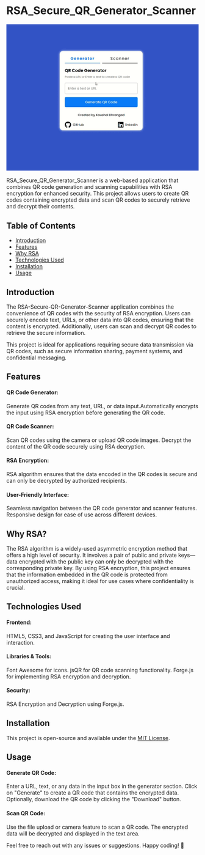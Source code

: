 # RSA_Secure_QR_Generator_Scanner

![Demo GIF](demo.gif)

RSA_Secure_QR_Generator_Scanner is a web-based application that combines QR code generation and scanning capabilities with RSA encryption for enhanced security. This project allows users to create QR codes containing encrypted data and scan QR codes to securely retrieve and decrypt their contents.

## Table of Contents
- [Introduction](#Introduction)
- [Features](#Features)
- [Why RSA](#WhyRSA?)
- [Technologies Used](#TechnologiesUsed)
- [Installation](#Installation)
- [Usage](#Usage)

## Introduction
The RSA-Secure-QR-Generator-Scanner application combines the convenience of QR codes with the security of RSA encryption. Users can securely encode text, URLs, or other data into QR codes, ensuring that the content is encrypted. Additionally, users can scan and decrypt QR codes to retrieve the secure information.

This project is ideal for applications requiring secure data transmission via QR codes, such as secure information sharing, payment systems, and confidential messaging.

## Features
#### QR Code Generator:

Generate QR codes from any text, URL, or data input.Automatically encrypts the input using RSA encryption before generating the QR code.

#### QR Code Scanner:

Scan QR codes using the camera or upload QR code images.
Decrypt the content of the QR code securely using RSA decryption.

#### RSA Encryption:
RSA algorithm ensures that the data encoded in the QR codes is secure and can only be decrypted by authorized recipients.

#### User-Friendly Interface:

Seamless navigation between the QR code generator and scanner features.
Responsive design for ease of use across different devices.

## Why RSA?

The RSA algorithm is a widely-used asymmetric encryption method that offers a high level of security. It involves a pair of public and private keys—data encrypted with the public key can only be decrypted with the corresponding private key. By using RSA encryption, this project ensures that the information embedded in the QR code is protected from unauthorized access, making it ideal for use cases where confidentiality is crucial.

## Technologies Used

#### Frontend:

HTML5, CSS3, and JavaScript for creating the user interface and interaction.

#### Libraries & Tools:
Font Awesome for icons.
jsQR for QR code scanning functionality.
Forge.js for implementing RSA encryption and decryption.

#### Security:
RSA Encryption and Decryption using Forge.js.

## Installation

This project is open-source and available under the [MIT License](https://github.com/kaushaldhrangad/qr-code-generator/blob/master/LICENSE).

 ## Usage 

#### Generate QR Code:

Enter a URL, text, or any data in the input box in the generator section.
Click on "Generate" to create a QR code that contains the encrypted data.
Optionally, download the QR code by clicking the "Download" button.

#### Scan QR Code:

Use the file upload or camera feature to scan a QR code.
The encrypted data will be decrypted and displayed in the text area.


Feel free to reach out with any issues or suggestions. Happy coding! 🚀


